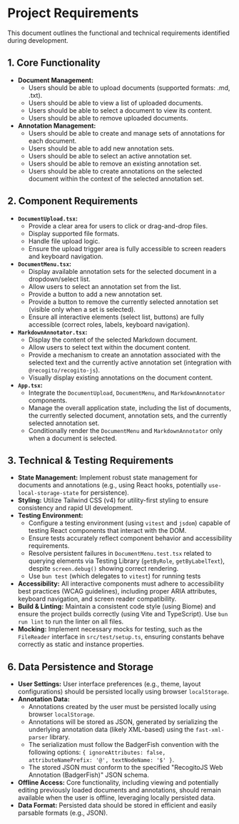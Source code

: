 # Project Requirements

This document outlines the functional and technical requirements identified during development.

## 1. Core Functionality

*   **Document Management:**
    *   Users should be able to upload documents (supported formats: .md, .txt).
    *   Users should be able to view a list of uploaded documents.
    *   Users should be able to select a document to view its content.
    *   Users should be able to remove uploaded documents.
*   **Annotation Management:**
    *   Users should be able to create and manage sets of annotations for each document.
    *   Users should be able to add new annotation sets.
    *   Users should be able to select an active annotation set.
    *   Users should be able to remove an existing annotation set.
    *   Users should be able to create annotations on the selected document within the context of the selected annotation set.

## 2. Component Requirements

*   **`DocumentUpload.tsx`:**
    *   Provide a clear area for users to click or drag-and-drop files.
    *   Display supported file formats.
    *   Handle file upload logic.
    *   Ensure the upload trigger area is fully accessible to screen readers and keyboard navigation.
*   **`DocumentMenu.tsx`:**
    *   Display available annotation sets for the selected document in a dropdown/select list.
    *   Allow users to select an annotation set from the list.
    *   Provide a button to add a new annotation set.
    *   Provide a button to remove the currently selected annotation set (visible only when a set is selected).
    *   Ensure all interactive elements (select list, buttons) are fully accessible (correct roles, labels, keyboard navigation).
*   **`MarkdownAnnotator.tsx`:**
    *   Display the content of the selected Markdown document.
    *   Allow users to select text within the document content.
    *   Provide a mechanism to create an annotation associated with the selected text and the currently active annotation set (integration with `@recogito/recogito-js`).
    *   Visually display existing annotations on the document content.
*   **`App.tsx`:**
    *   Integrate the `DocumentUpload`, `DocumentMenu`, and `MarkdownAnnotator` components.
    *   Manage the overall application state, including the list of documents, the currently selected document, annotation sets, and the currently selected annotation set.
    *   Conditionally render the `DocumentMenu` and `MarkdownAnnotator` only when a document is selected.

## 3. Technical & Testing Requirements

*   **State Management:** Implement robust state management for documents and annotations (e.g., using React hooks, potentially `use-local-storage-state` for persistence).
*   **Styling:** Utilize Tailwind CSS (v4) for utility-first styling to ensure consistency and rapid UI development.
*   **Testing Environment:**
    *   Configure a testing environment (using `vitest` and `jsdom`) capable of testing React components that interact with the DOM.
    *   Ensure tests accurately reflect component behavior and accessibility requirements.
    *   Resolve persistent failures in `DocumentMenu.test.tsx` related to querying elements via Testing Library (`getByRole`, `getByLabelText`), despite `screen.debug()` showing correct rendering.
    *   Use `bun test` (which delegates to `vitest`) for running tests
*   **Accessibility:** All interactive components must adhere to accessibility best practices (WCAG guidelines), including proper ARIA attributes, keyboard navigation, and screen reader compatibility.
*   **Build & Linting:** Maintain a consistent code style (using Biome) and ensure the project builds correctly (using Vite and TypeScript). Use `bun run lint` to run the linter on all files.
*   **Mocking:** Implement necessary mocks for testing, such as the `FileReader` interface in `src/test/setup.ts`, ensuring constants behave correctly as static and instance properties.

## 6. Data Persistence and Storage

*   **User Settings:** User interface preferences (e.g., theme, layout configurations) should be persisted locally using browser `localStorage`.
*   **Annotation Data:**
    *   Annotations created by the user must be persisted locally using browser `localStorage`.
    *   Annotations will be stored as JSON, generated by serializing the underlying annotation data (likely XML-based) using the `fast-xml-parser` library.
    *   The serialization must follow the BadgerFish convention with the following options: `{ ignoreAttributes: false, attributeNamePrefix: '@', textNodeName: '$' }`.
    *   The stored JSON must conform to the specified "RecogitoJS Web Annotation (BadgerFish)" JSON schema.
*   **Offline Access:** Core functionality, including viewing and potentially editing previously loaded documents and annotations, should remain available when the user is offline, leveraging locally persisted data.
*   **Data Format:** Persisted data should be stored in efficient and easily parsable formats (e.g., JSON).